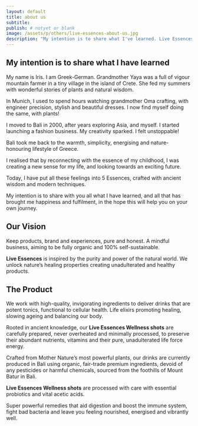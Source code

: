 ```yaml
---
layout: default
title: about us
subtitle:
publish: # notyet or blank
image: /assets/p/others/live-essences-about-us.jpg
description: "My intention is to share what I've learned. Live Essences offers healthy drinks. Protect yourself by boosting natural defences. WhatsApp us to order!" #max 160 char!
---
```

## My intention is to share what I have learned

My name is Iris. I am Greek-German. Grandmother Yaya was a  full of vigour mountain farmer in a tiny village in the island of Crete. She fed my summers with wonderful stories of plants and natural wisdom.

In Munich, I used to spend hours watching grandmother Oma crafting, with engineer precision, stylish and beautiful dresses. I now find myself doing the same, with plants!

I moved to Bali in 2000, after years exploring Asia, and myself. I started launching a fashion business. My creativity sparked. I felt unstoppable!

Bali took me back to the warmth, simplicity, energising and nature-honouring lifestyle of Greece.

I realised that by reconnecting with the essence of my childhood, I was creating a new sense for my life, and looking towards an exciting future.

Today, I have put all these feelings into 5 Essences, crafted with ancient wisdom and modern techniques.

My intention is to share with you all what I have learned, and all that has brought me happiness and fulfilment, in the hope this will help you on your own journey.

## Our Vision

Keep products, brand and experiences, pure and honest. A mindful business, aiming to be fully organic and 100% self-sustainable.

**Live Essences** is inspired by the purity and power of the natural world. We unlock nature’s healing properties creating unadulterated and healthy products.

## The Product

We work with high-quality, invigorating ingredients to deliver drinks that are potent tonics, functional to cellular health. Life elixirs promoting healing, slowing ageing and balancing our body.

Rooted in ancient knowledge, our **Live Essences Wellness shots** are carefully prepared, never overheated and minimally processed, to preserve their abundant nutrients, vitamins and their pure, unadulterated life force energy.

Crafted from Mother Nature’s most powerful plants, our drinks are currently produced in Bali using organic, fair-trade premium ingredients, devoid of any pesticides or harmful chemicals, sourced from the foothills of Mount Batur in Bali.

**Live Essences Wellness shots** are processed with care with essential probiotics and vital acetic acids.

Super powerful remedies that aid digestion and boost the immune system, fight bad bacteria and leave you feeling nourished, energised and vibrantly well. 
